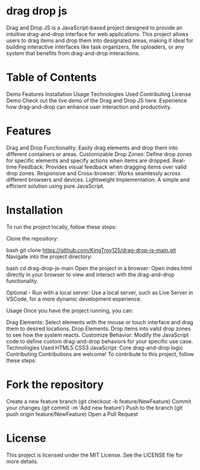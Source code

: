 # drag drop js
Drag and Drop JS is a JavaScript-based project designed to provide an intuitive drag-and-drop interface for web applications. This project allows users to drag items and drop them into designated areas, making it ideal for building interactive interfaces like task organizers, file uploaders, or any system that benefits from drag-and-drop interactions.

# Table of Contents
Demo
Features
Installation
Usage
Technologies Used
Contributing
License
Demo
Check out the live demo of the Drag and Drop JS here. Experience how drag-and-drop can enhance user interaction and productivity.

# Features
Drag and Drop Functionality: Easily drag elements and drop them into different containers or areas.
Customizable Drop Zones: Define drop zones for specific elements and specify actions when items are dropped.
Real-time Feedback: Provides visual feedback when dragging items over valid drop zones.
Responsive and Cross-browser: Works seamlessly across different browsers and devices.
Lightweight Implementation: A simple and efficient solution using pure JavaScript.
# Installation
To run the project locally, follow these steps:

Clone the repository:

bash
git clone https://github.com/KingTroy125/drag-drop-js-main.git
Navigate into the project directory:

bash
cd drag-drop-js-main
Open the project in a browser: Open index.html directly in your browser to view and interact with the drag-and-drop functionality.

Optional - Run with a local server: Use a local server, such as Live Server in VSCode, for a more dynamic development experience.

Usage
Once you have the project running, you can:

Drag Elements: Select elements with the mouse or touch interface and drag them to desired locations.
Drop Elements: Drop items into valid drop zones to see how the system reacts.
Customize Behavior: Modify the JavaScript code to define custom drag-and-drop behaviors for your specific use case.
Technologies Used
HTML5
CSS3
JavaScript: Core drag-and-drop logic
Contributing
Contributions are welcome! To contribute to this project, follow these steps:

# Fork the repository
Create a new feature branch (git checkout -b feature/NewFeature)
Commit your changes (git commit -m 'Add new feature')
Push to the branch (git push origin feature/NewFeature)
Open a Pull Request
# License
This project is licensed under the MIT License. See the LICENSE file for more details.

